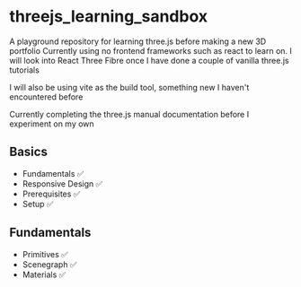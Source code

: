 # threejs_learning_sandbox

A playground repository for learning three.js before making a new 3D portfolio
Currently using no frontend frameworks such as react to learn on. I will look into React Three Fibre once I have done a couple of vanilla three.js tutorials

I will also be using vite as the build tool, something new I haven't encountered before

Currently completing the three.js manual documentation before I experiment on my own

## Basics

- Fundamentals ✅
- Responsive Design ✅
- Prerequisites ✅
- Setup ✅

## Fundamentals

- Primitives ✅
- Scenegraph ✅
- Materials ✅
